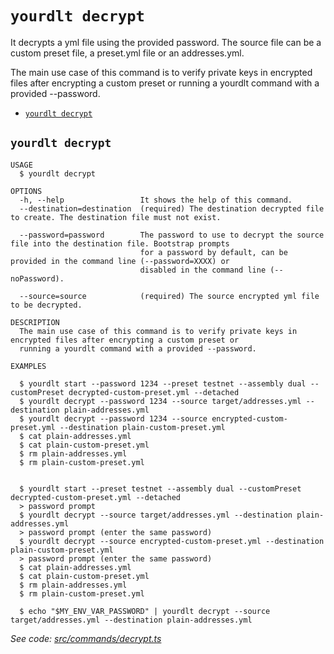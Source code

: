 `yourdlt decrypt`
=================

It decrypts a yml file using the provided password. The source file can be a custom preset file, a preset.yml file or an addresses.yml.

The main use case of this command is to verify private keys in encrypted files after encrypting a custom preset or running a yourdlt command with a provided --password.

* [`yourdlt decrypt`](#yourdlt-decrypt)

## `yourdlt decrypt`

```
USAGE
  $ yourdlt decrypt

OPTIONS
  -h, --help                 It shows the help of this command.
  --destination=destination  (required) The destination decrypted file to create. The destination file must not exist.

  --password=password        The password to use to decrypt the source file into the destination file. Bootstrap prompts
                             for a password by default, can be provided in the command line (--password=XXXX) or
                             disabled in the command line (--noPassword).

  --source=source            (required) The source encrypted yml file to be decrypted.

DESCRIPTION
  The main use case of this command is to verify private keys in encrypted files after encrypting a custom preset or 
  running a yourdlt command with a provided --password.

EXAMPLES

  $ yourdlt start --password 1234 --preset testnet --assembly dual --customPreset decrypted-custom-preset.yml --detached
  $ yourdlt decrypt --password 1234 --source target/addresses.yml --destination plain-addresses.yml
  $ yourdlt decrypt --password 1234 --source encrypted-custom-preset.yml --destination plain-custom-preset.yml
  $ cat plain-addresses.yml
  $ cat plain-custom-preset.yml
  $ rm plain-addresses.yml
  $ rm plain-custom-preset.yml
        

  $ yourdlt start --preset testnet --assembly dual --customPreset decrypted-custom-preset.yml --detached
  > password prompt
  $ yourdlt decrypt --source target/addresses.yml --destination plain-addresses.yml
  > password prompt (enter the same password)
  $ yourdlt decrypt --source encrypted-custom-preset.yml --destination plain-custom-preset.yml
  > password prompt (enter the same password)
  $ cat plain-addresses.yml
  $ cat plain-custom-preset.yml
  $ rm plain-addresses.yml
  $ rm plain-custom-preset.yml

  $ echo "$MY_ENV_VAR_PASSWORD" | yourdlt decrypt --source target/addresses.yml --destination plain-addresses.yml
```

_See code: [src/commands/decrypt.ts](https://github.com/usingblockchain/yourdlt/blob/v1.1.0/src/commands/decrypt.ts)_
